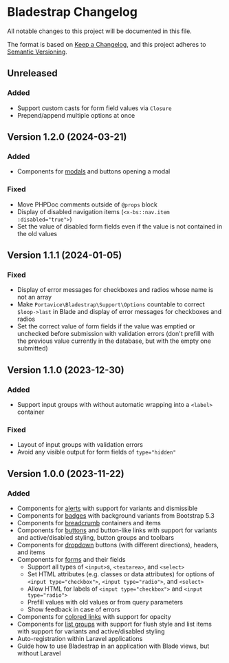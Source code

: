 # Bladestrap Changelog

All notable changes to this project will be documented in this file.

The format is based on [Keep a Changelog](https://keepachangelog.com/en/1.1.0/),
and this project adheres to [Semantic Versioning](https://semver.org/spec/v2.0.0.html).


## Unreleased

### Added
- Support custom casts for form field values via `Closure`
- Prepend/append multiple options at once


## Version 1.2.0 (2024-03-21)

### Added
- Components for [modals](https://getbootstrap.com/docs/5.3/components/modal/) and buttons opening a modal

### Fixed
- Move PHPDoc comments outside of `@props` block
- Display of disabled navigation items (`<x-bs::nav.item :disabled="true">`)
- Set the value of disabled form fields even if the value is not contained in the old values


## Version 1.1.1 (2024-01-05)

### Fixed
- Display of error messages for checkboxes and radios whose name is not an array
- Make `Portavice\Bladestrap\Support\Options` countable to correct `$loop->last` in Blade
  and display of error messages for checkboxes and radios
- Set the correct value of form fields if the value was emptied or unchecked before submission with validation errors
  (don't prefill with the previous value currently in the database, but with the empty one submitted)


## Version 1.1.0 (2023-12-30)

### Added
- Support input groups with without automatic wrapping into a `<label>` container

### Fixed
- Layout of input groups with validation errors
- Avoid any visible output for form fields of `type="hidden"`


## Version 1.0.0 (2023-11-22)

### Added
- Components for [alerts](https://getbootstrap.com/docs/5.3/components/alerts/) with support for variants and dismissible
- Components for [badges](https://getbootstrap.com/docs/5.3/components/badge/) with background variants from Bootstrap 5.3
- Components for [breadcrumb](https://getbootstrap.com/docs/5.3/components/breadcrumb/) containers and items
- Components for [buttons](https://getbootstrap.com/docs/5.3/components/buttons/) and button-like links with support for variants and active/disabled styling,
  button groups and toolbars
- Components for [dropdown](https://getbootstrap.com/docs/5.3/components/dropdowns/#single-button) buttons (with different directions), headers, and items
- Components for [forms](https://getbootstrap.com/docs/5.3/forms/overview/) and their fields
  - Support all types of `<input>`s, `<textarea>`, and `<select>`
  - Set HTML attributes (e.g. classes or data attributes) for options of `<input type="checkbox">`, `<input type="radio">`, and `<select>`
  - Allow HTML for labels of `<input type="checkbox">` and `<input type="radio">`
  - Prefill values with old values or from query parameters
  - Show feedback in case of errors
- Components for [colored links](https://getbootstrap.com/docs/5.3/helpers/colored-links/#link-colors) with support for opacity
- Components for [list groups](https://getbootstrap.com/docs/5.3/components/list-group/) with support for flush style
  and list items with support for variants and active/disabled styling
- Auto-registration within Laravel applications
- Guide how to use Bladestrap in an application with Blade views, but without Laravel
